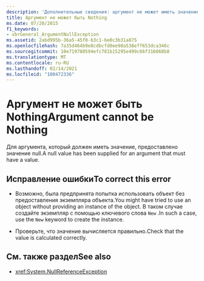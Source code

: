 ```yaml
---
description: 'Дополнительные сведения: аргумент не может иметь значение Nothing'
title: Аргумент не может быть Nothing
ms.date: 07/20/2015
f1_keywords:
- vbrGeneral_ArgumentNullException
ms.assetid: 2abd995b-36a5-45f0-b3c1-6e0c3b31a875
ms.openlocfilehash: 7a35d464b9e8cdbcfd0ee98a538eff653dca346c
ms.sourcegitcommit: 10e719780594efc781b15295e499c66f316068b8
ms.translationtype: MT
ms.contentlocale: ru-RU
ms.lasthandoff: 02/14/2021
ms.locfileid: "100472336"
---
```

# <a name="argument-cannot-be-nothing"></a><span data-ttu-id="d5bcc-103">Аргумент не может быть Nothing</span><span class="sxs-lookup"><span data-stu-id="d5bcc-103">Argument cannot be Nothing</span></span>

<span data-ttu-id="d5bcc-104">Для аргумента, который должен иметь значение, предоставлено значение null.</span><span class="sxs-lookup"><span data-stu-id="d5bcc-104">A null value has been supplied for an argument that must have a value.</span></span>  
  
## <a name="to-correct-this-error"></a><span data-ttu-id="d5bcc-105">Исправление ошибки</span><span class="sxs-lookup"><span data-stu-id="d5bcc-105">To correct this error</span></span>  
  
- <span data-ttu-id="d5bcc-106">Возможно, была предпринята попытка использовать объект без предоставления экземпляра объекта.</span><span class="sxs-lookup"><span data-stu-id="d5bcc-106">You might have tried to use an object without providing an instance of the object.</span></span> <span data-ttu-id="d5bcc-107">В таком случае создайте экземпляр с помощью ключевого слова `New` .</span><span class="sxs-lookup"><span data-stu-id="d5bcc-107">In such a case, use the `New` keyword to create the instance.</span></span>  
  
- <span data-ttu-id="d5bcc-108">Проверьте, что значение вычисляется правильно.</span><span class="sxs-lookup"><span data-stu-id="d5bcc-108">Check that the value is calculated correctly.</span></span>  
  
## <a name="see-also"></a><span data-ttu-id="d5bcc-109">См. также раздел</span><span class="sxs-lookup"><span data-stu-id="d5bcc-109">See also</span></span>

- <xref:System.NullReferenceException>
